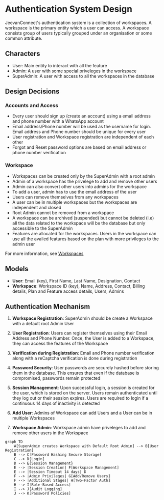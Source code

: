 # Authentication System Design

JeevanConnect's authentication system is a collection of workspaces. A workspace is the primary entity which a user can access. A workspace consists group of users typically grouped under an organisation or some common attribute.

## Characters

- User: Main entity to interact with all the feature
- Admin: A user with some special priveleges in the workspace
- SuperAdmin: A user with access to all the workspaces in the database

## Design Decisions

### Accounts and Access

- Every user should sign up (create an account) using a email address and phone number with a WhatsApp account
- Email address/Phone number will be used as the username for login. Email address and Phone number should be unique for every user
- User registration and Workspace registration are independent of each other
- Forgot and Reset password options are based on email address or phone number verification

### Workspace

- Workspaces can be created only by the SuperAdmin with a root admin
- Admin of a workspace has the privelege to add and remove other users
- Admin can also convert other users into admins for the workspace
- To add a user, admin has to use the email address of the user
- Users can remove themselves from any workspaces
- A user can be in multiple workspaces but the workspaces are independent and closed
- Root Admin cannot be removed from a workspace
- A workspace can be archived (suspended) but cannot be deleted (i.e) all the data related to the workspace will be the database but only accessible to the SuperAdmin
- Features are allocated for the workspaces. Users in the workspace can use all the availed features based on the plan with more privileges to the admin user

For more information, see [Workspaces](workspaces.md)

## Models

- **User**: Email (key), First Name, Last Name, Designation, Contact
- **Workspace**: Workspace ID (key), Name, Address, Contact, Billing details, Plan and Feature access details, Users, Admins

## Authentication Mechanism

1. **Workspace Registration**: SuperAdmin should be create a Workspace with a default root Admin User

2. **User Registration**: Users can register themselves using their Email Address and Phone Number. Once, the User is added to a Workspace, they can access the features of the Workspace

3. **Verification during Registration**: Email and Phone number verification along with a reCaptcha verification is done during registration

4. **Password Security**: User passwords are securely hashed before storing them in the database. This ensures that even if the database is compromised, passwords remain protected

5. **Session Management**: Upon successful login, a session is created for the user, which is stored on the server. Users remain authenticated until they log out or their session expires. Users are required to login if a continuous 14 days of inactivity is detected

6. **Add User**: Admins of Workspace can add Users and a User can be in multiple Workspaces

7. **Workspace Admin**: Workspace admin have priveleges to add and remove other users in the Workspace

```mermaid
graph TD
    A[SuperAdmin creates Workspace with Default Root Admin] --> B[User Registration]
    B --> C[Password Hashing Secure Storage]
    C --> D[Login]
    D --> E{Session Management}
    E --> |Session Creation| F[Workspace Management]
    E --> |Session Timeout 14 days| D
    F --> |Admin Privileges| G[Add/Remove Users]
    F --> |Additional Stages| H[Two-Factor Auth]
    H --> I[Role-Based Access]
    I --> J[Audit Logging]
    J --> K[Password Policies]
```
